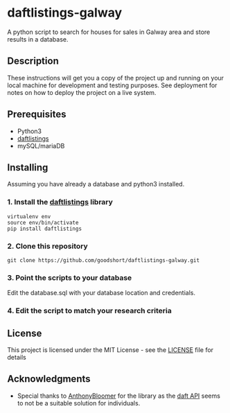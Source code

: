 # daftlistings-galway
A python script to search for houses for sales in Galway area and store results in a database.

## Description

These instructions will get you a copy of the project up and running on your local machine for development and testing purposes. See deployment for notes on how to deploy the project on a live system.

## Prerequisites

- Python3
- [daftlistings](https://github.com/AnthonyBloomer/daftlistings)
- mySQL/mariaDB

## Installing

Assuming you have already a database and python3 installed.

### 1. Install the [daftlistings](https://github.com/AnthonyBloomer/daftlistings) library

```
virtualenv env
source env/bin/activate
pip install daftlistings
```

### 2. Clone this repository

```
git clone https://github.com/goodshort/daftlistings-galway.git
```

### 3. Point the scripts to your database
Edit the database.sql with your database location and credentials.

### 4. Edit the script to match your research criteria

## License

This project is licensed under the MIT License - see the [LICENSE](LICENSE) file for details

## Acknowledgments

- Special thanks to [AnthonyBloomer](https://github.com/AnthonyBloomer) for the library as the [daft API](https://api.daft.ie/doc/) seems to not be a suitable solution for individuals.
